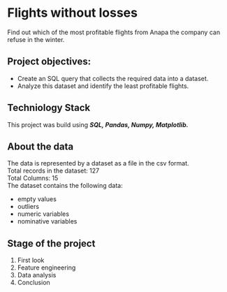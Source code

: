 # Flights without losses
Find out which of the most profitable flights from Anapa the company can refuse in the winter.
## Project objectives:
 - Create an SQL query that collects the required data into a dataset.
 - Analyze this dataset and identify the least profitable flights.
## Techniology Stack
This project was build using ***SQL, Pandas, Numpy, Matplotlib.***
## About the data
The data is represented by a dataset as a file in the csv format.    
Total records in the dataset: 127    
Total Columns: 15    
The dataset contains the following data:
 - empty values
 - outliers
 - numeric variables
 - nominative variables
## Stage of the project
1. First look
2. Feature engineering
3. Data analysis
4. Conclusion
